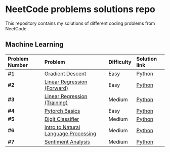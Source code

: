 # NeetCode problems solutions repo

This repository contains my solutions of different coding problems from NeetCode.

## Machine Learning

| Problem Number | Problem | Difficulty | Solution link | 
| :---------------------- | :---------------------- | :---------------------- | :---------------------- | 
| **#1** | [Gradient Descent](https://neetcode.io/problems/gradient-descent) | Easy | [Python](machine_learning/gradient_descent.py) |
| **#2** | [Linear Regression (Forward)](https://neetcode.io/problems/linear-regression-forward) | Easy | [Python](machine_learning/linreg_forward.py) |
| **#3** | [Linear Regression (Training)](https://neetcode.io/problems/linear-regression-training) | Medium | [Python](machine_learning/linreg_training.py) |
| **#4** | [Pytorch Basics](https://neetcode.io/problems/basics-of-pytorch) | Easy | [Python](machine_learning/pytorch_basics.py) |
| **#5** | [Digit Classifier](https://neetcode.io/problems/handwritten-digit-classifier) | Medium | [Python](machine_learning/digit_classifier.py) |
| **#6** | [Intro to Natural Language Processing](https://neetcode.io/problems/nlp-intro) | Medium | [Python](machine_learning/nlp_intro.py) |
| **#7** | [Sentiment Analysis](https://neetcode.io/problems/sentiment-analysis) | Medium | [Python](machine_learning/sentiment_analysis.py) |
